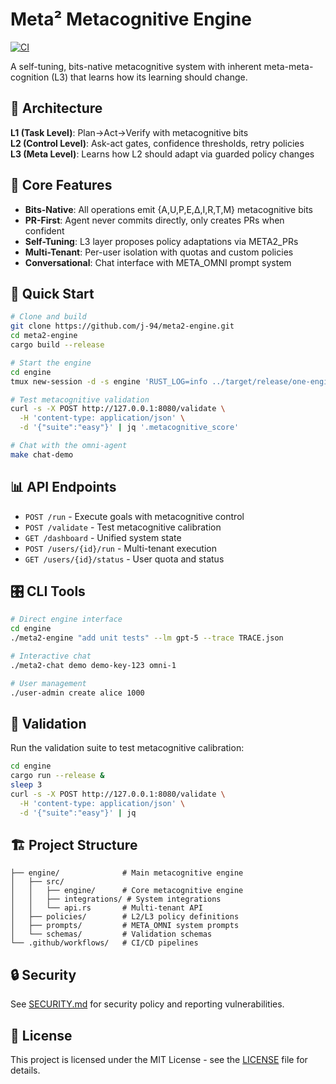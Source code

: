 # Meta² Metacognitive Engine

[![CI](https://github.com/j-94/meta2-engine/workflows/CI/badge.svg)](https://github.com/j-94/meta2-engine/actions)

A self-tuning, bits-native metacognitive system with inherent meta-meta-cognition (L3) that learns how its learning should change.

## 🧠 Architecture

**L1 (Task Level)**: Plan→Act→Verify with metacognitive bits  
**L2 (Control Level)**: Ask-act gates, confidence thresholds, retry policies  
**L3 (Meta Level)**: Learns how L2 should adapt via guarded policy changes  

## 🎯 Core Features

- **Bits-Native**: All operations emit {A,U,P,E,Δ,I,R,T,M} metacognitive bits
- **PR-First**: Agent never commits directly, only creates PRs when confident
- **Self-Tuning**: L3 layer proposes policy adaptations via META2_PRs
- **Multi-Tenant**: Per-user isolation with quotas and custom policies
- **Conversational**: Chat interface with META_OMNI prompt system

## 🚀 Quick Start

```bash
# Clone and build
git clone https://github.com/j-94/meta2-engine.git
cd meta2-engine
cargo build --release

# Start the engine
cd engine
tmux new-session -d -s engine 'RUST_LOG=info ../target/release/one-engine'

# Test metacognitive validation
curl -s -X POST http://127.0.0.1:8080/validate \
  -H 'content-type: application/json' \
  -d '{"suite":"easy"}' | jq '.metacognitive_score'

# Chat with the omni-agent
make chat-demo
```

## 📊 API Endpoints

- `POST /run` - Execute goals with metacognitive control
- `POST /validate` - Test metacognitive calibration
- `GET /dashboard` - Unified system state
- `POST /users/{id}/run` - Multi-tenant execution
- `GET /users/{id}/status` - User quota and status

## 🎛️ CLI Tools

```bash
# Direct engine interface
cd engine
./meta2-engine "add unit tests" --lm gpt-5 --trace TRACE.json

# Interactive chat
./meta2-chat demo demo-key-123 omni-1

# User management
./user-admin create alice 1000
```

## 🔬 Validation

Run the validation suite to test metacognitive calibration:

```bash
cd engine
cargo run --release &
sleep 3
curl -s -X POST http://127.0.0.1:8080/validate \
  -H 'content-type: application/json' \
  -d '{"suite":"easy"}' | jq
```

## 🏗️ Project Structure

```
├── engine/              # Main metacognitive engine
│   ├── src/
│   │   ├── engine/      # Core metacognitive engine
│   │   ├── integrations/ # System integrations
│   │   └── api.rs       # Multi-tenant API
│   ├── policies/        # L2/L3 policy definitions
│   ├── prompts/         # META_OMNI system prompts
│   └── schemas/         # Validation schemas
└── .github/workflows/   # CI/CD pipelines
```

## 🔒 Security

See [SECURITY.md](SECURITY.md) for security policy and reporting vulnerabilities.

## 📄 License

This project is licensed under the MIT License - see the [LICENSE](LICENSE) file for details.

